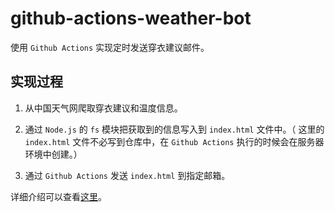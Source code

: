 # github-actions-weather-bot

使用 `Github Actions` 实现定时发送穿衣建议邮件。

## 实现过程

1. 从中国天气网爬取穿衣建议和温度信息。

2. 通过 `Node.js` 的 `fs` 模块把获取到的信息写入到 `index.html` 文件中。（ 这里的 `index.html` 文件不必写到仓库中，在 `Github Actions` 执行的时候会在服务器环境中创建。）

3. 通过 `Github Actions` 发送 `index.html` 到指定邮箱。

详细介绍可以查看[这里](https://juejin.cn/post/6950551485356703751)。
